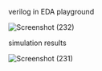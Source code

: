 verilog in EDA playground

![Screenshot (232)](https://github.com/user-attachments/assets/c28a45bb-1395-40cc-91d7-d6803227f821)

simulation results

![Screenshot (231)](https://github.com/user-attachments/assets/f7bdd46c-5a72-4b46-a221-9ab5635ac0d9)
